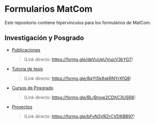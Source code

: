 # Formularios MatCom

Este repositorio contiene hipervínculos para los formularios de MatCom.

## Investigación y Posgrado

- [Publicaciones](https://matcom.github.io/forms/publications)
  > (Link directo: <https://forms.gle/deVuUeUVujcV3kYG7>)
- [Tutoría de tesis](https://matcom.github.io/forms/thesis)
  > (Link directo: <https://forms.gle/8qYt5k8skRNYrXfQ8>)
- [Cursos de Posgrado](https://matcom.github.io/forms/courses)
  > (Link directo: <https://forms.gle/BLrBnow2CDhC3USR8>)
- [Proyectos](https://matcom.github.io/forms/projects)
  > (Link directo: <https://forms.gle/bFyN3VRZrCVDKBB97>)